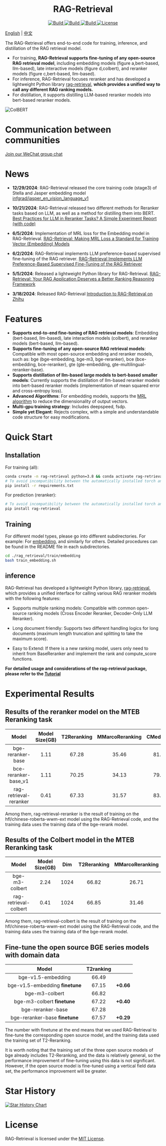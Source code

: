 <h1 align="center">RAG-Retrieval</h1>
<p align="center">
    <a href="https://pypi.org/project/rag-retrieval/#description">
            <img alt="Build" src="https://img.shields.io/pypi/v/rag-retrieval?color=brightgreen">
    </a>
    <a href="https://www.pepy.tech/projects/rag-retrieval">
            <img alt="Build" src="https://static.pepy.tech/personalized-badge/rag-retrieval?period=total&units=international_system&left_color=grey&right_color=brightgreen&left_text=downloads">
    </a>
    <a href="https://github.com/NLPJCL/RAG-Retrieval">
            <img alt="Build" src="https://img.shields.io/badge/Contribution-Welcome-blue">
    </a>
    <a href="https://github.com/NLPJCL/RAG-Retrieval/blob/master/LICENSE">
        <img alt="License" src="https://img.shields.io/badge/LICENSE-MIT-green">
    </a>
</p>

[English](./README.md) | [中文](./README_zh.md)

The RAG-Retrieval offers end-to-end code for training, inference, and distillation of the RAG retrieval model.
- For training, **RAG-Retrieval supports fine-tuning of any open-source RAG retrieval model**, including embedding models (figure a,bert-based, llm-based), late interactive models (figure d,colbert), and reranker models (figure c,bert-based, llm-based).
- For inference, RAG-Retrieval focuses reranker and has developed a lightweight Python library [rag-retrieval](https://pypi.org/project/rag-retrieval/), **which provides a unified way to call any different RAG ranking models.**
- For distillation, it supports distilling LLM-based reranker models into bert-based reranker models.


![ColBERT](pictures/models.png)

# Communication between communities

[Join our WeChat group chat](https://www.notion.so/RAG-Retrieval-Roadmap-c817257e3e8a484b8850cac40a3fcf88)

# News

- **12/29/2024**: RAG-Retrieval released the core training code (stage3) of Stella and Jasper embedding model [infgrad/jasper_en_vision_language_v1](https://huggingface.co/infgrad/jasper_en_vision_language_v1)

- **10/21/2024**: RAG-Retrieval released two different methods for Reranker tasks based on LLM, as well as a method for distilling them into BERT. [Best Practices for LLM in Reranker Tasks? A Simple Experiment Report (with code)](https://zhuanlan.zhihu.com/p/987727357)

- **6/5/2024**: Implementation of MRL loss for the Embedding model in RAG-Retrieval. [RAG-Retrieval: Making MRL Loss a Standard for Training Vector (Embedding) Models](https://zhuanlan.zhihu.com/p/701884479)

- **6/2/2024**: RAG-Retrieval implements LLM preference-based supervised fine-tuning of the RAG retriever. [RAG-Retrieval Implements LLM Preference-Based Supervised Fine-Tuning of the RAG Retriever](https://zhuanlan.zhihu.com/p/701215443)

- **5/5/2024**: Released a lightweight Python library for RAG-Retrieval. [RAG-Retrieval: Your RAG Application Deserves a Better Ranking Reasoning Framework](https://zhuanlan.zhihu.com/p/692404995)

- **3/18/2024**: Released RAG-Retrieval [Introduction to RAG-Retrieval on Zhihu](https://zhuanlan.zhihu.com/p/683483778)



# Features

- **Supports end-to-end fine-tuning of RAG retrieval models**: Embedding (bert-based, llm-based), late interaction models (colbert), and reranker models (bert-based, llm-based).
- **Supports fine-tuning of any open-source RAG retrieval models**: Compatible with most open-source embedding and reranker models, such as: bge (bge-embedding, bge-m3, bge-reranker), bce (bce-embedding, bce-reranker), gte (gte-embedding, gte-multilingual-reranker-base).
- **Supports distillation of llm-based large models to bert-based smaller models**: Currently supports the distillation of llm-based reranker models into bert-based reranker models (implementation of mean squared error and cross-entropy loss).
- **Advanced Algorithms**: For embedding models, supports the [MRL algorithm](https://arxiv.org/abs/2205.13147) to reduce the dimensionality of output vectors.
- **Multi-gpu training strategy**: Includes deepspeed, fsdp.
- **Simple yet Elegant**: Rejects complex, with a simple and understandable code structure for easy modifications.


# Quick Start

## Installation
For training (all):
```bash
conda create -n rag-retrieval python=3.8 && conda activate rag-retrieval
# To avoid incompatibility between the automatically installed torch and the local cuda, it is recommended to manually install the compatible version of torch before proceeding to the next step.
pip install -r requirements.txt 
```
For prediction (reranker):
```bash
# To avoid incompatibility between the automatically installed torch and the local cuda, it is recommended to manually install the compatible version of torch before proceeding to the next step.
pip install rag-retrieval
```

## Training

For different model types, please go into different subdirectories. For example:
For [embedding](https://github.com/NLPJCL/RAG-Retrieval/tree/master/rag_retrieval/train/embedding), and similarly for others. Detailed procedures can be found in the README file in each subdirectories.
```bash
cd ./rag_retrieval/train/embedding
bash train_embedding.sh
```

## inference

RAG-Retrieval has developed a lightweight Python library, [rag-retrieval](https://pypi.org/project/rag-retrieval/), which provides a unified interface for calling various RAG reranker models with the following features:

- Supports multiple ranking models: Compatible with common open-source ranking models (Cross Encoder Reranker, Decoder-Only LLM Reranker).

- Long document friendly: Supports two different handling logics for long documents (maximum length truncation and splitting to take the maximum score).

- Easy to Extend: If there is a new ranking model, users only need to inherit from BaseReranker and implement the rank and compute_score functions.

**For detailed usage and considerations of the rag-retrieval package, please refer to the [Tutorial](https://github.com/NLPJCL/RAG-Retrieval/blob/master/examples/Reranker_Tutorial.md)**



# Experimental Results


## Results of the reranker model on the MTEB Reranking task


|      **Model**       |  **Model Size(GB)**  |**T2Reranking** | **MMarcoReranking** | **CMedQAv1** | **CMedQAv2** | **Avg** |
|:-----------:|:----------:|:----------:|:-------------:|:--------------:|:---------------:| :---------------:|
|   bge-reranker-base   |  1.11 | 67.28    |      35.46     |      81.27      |       84.10      | 67.03
| bce-reranker-base_v1 |   1.11 |70.25    |      34.13     |      79.64      |       81.31      | 66.33
| rag-retrieval-reranker |  0.41 | 67.33    |      31.57     |      83.54     |       86.03     | 67.12

Among them, rag-retrieval-reranker is the result of training on the hfl/chinese-roberta-wwm-ext model using the RAG-Retrieval code, and the training data uses the training data of the bge-rerank model.

## Results of the Colbert model in the MTEB Reranking task

|      **Model**  | **Model Size(GB)**  | **Dim**  | **T2Reranking** | **MMarcoReranking** | **CMedQAv1** | **CMedQAv2** | **Avg** |
|:-----------: |:----------:|:----------:|:----------:|:-------------:|:--------------:|:---------------:| :---------------:|
|   bge-m3-colbert   | 2.24 | 1024 | 66.82 | 26.71    |      75.88     |      76.83      |      61.56      
| rag-retrieval-colbert | 0.41 |  1024|  66.85    |      31.46     |      81.05     |       84.22     | 65.90

Among them, rag-retrieval-colbert is the result of training on the hfl/chinese-roberta-wwm-ext model using the RAG-Retrieval code, and the training data uses the training data of the bge-rerank model.

## Fine-tune the open source BGE series models with domain data

|      **Model**  | **T2ranking**  | |
|:-----------: |:----------:|:----------:|
|   bge-v1.5-embedding   | 66.49|  | 
|   bge-v1.5-embedding **finetune**    | 67.15 | **+0.66** | 
|   bge-m3-colbert   | 66.82|  | 
|   bge-m3-colbert **finetune**    | 67.22 | **+0.40** | 
|   bge-reranker-base   | 67.28|  | 
|   bge-reranker-base  **finetune**    | 67.57 | **+0.29** | 

The number with finetune at the end means that we used RAG-Retrieval to fine-tune the corresponding open source model, and the training data used the training set of T2-Reranking.

It is worth noting that the training set of the three open source models of bge already includes T2-Reranking, and the data is relatively general, so the performance improvement of fine-tuning using this data is not significant. However, if the open source model is fine-tuned using a vertical field data set, the performance improvement will be greater.

# Star History

[![Star History Chart](https://api.star-history.com/svg?repos=NLPJCL/RAG-Retrieval&type=Date)](https://star-history.com/#NLPJCL/RAG-Retrieval&Date)

# License
RAG-Retrieval is licensed under the [MIT License](https://github.com/NLPJCL/RAG-Retrieval/blob/master/LICENSE). 
